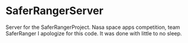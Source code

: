 # SaferRangerServer
Server for the SaferRangerProject. Nasa space apps competition, team SaferRanger
I apologize for this code. It was done with little to no sleep.
